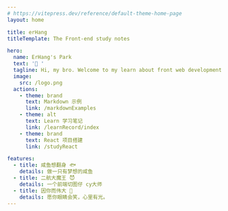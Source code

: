 ```yaml
---
# https://vitepress.dev/reference/default-theme-home-page
layout: home

title: erHang
titleTemplate: The Front-end study notes

hero:
  name: ErHang's Park
  text: '👋 '
  tagline: Hi, my bro. Welcome to my learn about front web development website.
  image:
    src: /logo.png
  actions:
    - theme: brand
      text: Markdown 示例
      link: /markdownExamples
    - theme: alt
      text: Learn 学习笔记
      link: /learnRecord/index
    - theme: brand
      text: React 项目搭建
      link: /studyReact

features:
  - title: 咸鱼想翻身 🐟
    details: 做一只有梦想的咸鱼
  - title: 二航大魔王 😈
    details: 一个前端切图仔 cy大师
  - title: 因你而伟大 🌹
    details: 愿你眼睛会笑，心里有光。
---
```


